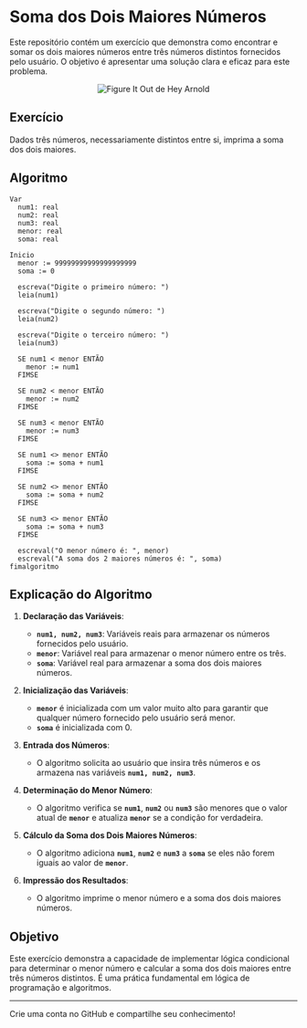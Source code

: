 # Soma dos Dois Maiores Números

Este repositório contém um exercício que demonstra como encontrar e somar os dois maiores números entre três números distintos fornecidos pelo usuário. O objetivo é apresentar uma solução clara e eficaz para este problema.

<p align="center">
<img src="https://media0.giphy.com/media/v1.Y2lkPTc5MGI3NjExenp1cmEzbnNoNWI3ZmU2bnloZndldWJuYmJubzN2MG53bGQ4bHJ1MCZlcD12MV9pbnRlcm5hbF9naWZfYnlfaWQmY3Q9Zw/xT1Ra5h24Eliux3UVq/giphy.webp" alt="Figure It Out de Hey Arnold">
</p>

## Exercício

Dados três números, necessariamente distintos entre si, imprima a soma dos dois maiores.

## Algoritmo

```plaintext
Var
  num1: real
  num2: real
  num3: real
  menor: real
  soma: real

Inicio
  menor := 99999999999999999999
  soma := 0

  escreva("Digite o primeiro número: ")
  leia(num1)

  escreva("Digite o segundo número: ")
  leia(num2)

  escreva("Digite o terceiro número: ")
  leia(num3)

  SE num1 < menor ENTÃO
    menor := num1
  FIMSE

  SE num2 < menor ENTÃO
    menor := num2
  FIMSE

  SE num3 < menor ENTÃO
    menor := num3
  FIMSE

  SE num1 <> menor ENTÃO
    soma := soma + num1
  FIMSE

  SE num2 <> menor ENTÃO
    soma := soma + num2
  FIMSE

  SE num3 <> menor ENTÃO
    soma := soma + num3
  FIMSE

  escreval("O menor número é: ", menor)
  escreval("A soma dos 2 maiores números é: ", soma)
fimalgoritmo
```

## Explicação do Algoritmo

1. **Declaração das Variáveis**:
   - **`num1, num2, num3`**: Variáveis reais para armazenar os números fornecidos pelo usuário.
   - **`menor`**: Variável real para armazenar o menor número entre os três.
   - **`soma`**: Variável real para armazenar a soma dos dois maiores números.

2. **Inicialização das Variáveis**:
   - **`menor`** é inicializada com um valor muito alto para garantir que qualquer número fornecido pelo usuário será menor.
   - **`soma`** é inicializada com 0.

3. **Entrada dos Números**:
   - O algoritmo solicita ao usuário que insira três números e os armazena nas variáveis **`num1, num2, num3`**.

4. **Determinação do Menor Número**:
   - O algoritmo verifica se **`num1`**, **`num2`** ou **`num3`** são menores que o valor atual de **`menor`** e atualiza **`menor`** se a condição for verdadeira.

5. **Cálculo da Soma dos Dois Maiores Números**:
   - O algoritmo adiciona **`num1`**, **`num2`** e **`num3`** a **`soma`** se eles não forem iguais ao valor de **`menor`**.

6. **Impressão dos Resultados**:
   - O algoritmo imprime o menor número e a soma dos dois maiores números.

## Objetivo

Este exercício demonstra a capacidade de implementar lógica condicional para determinar o menor número e calcular a soma dos dois maiores entre três números distintos. É uma prática fundamental em lógica de programação e algoritmos.

---

Crie uma conta no GitHub e compartilhe seu conhecimento!
